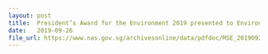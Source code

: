 ```yaml
---
layout: post
title:  President’s Award for the Environment 2019 presented to Environmental Champions
date:   2019-09-26
file_url: https://www.nas.gov.sg/archivesonline/data/pdfdoc/MSE_20190926001.pdf
---
```

